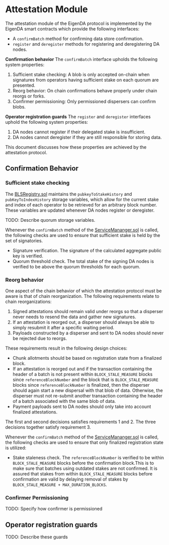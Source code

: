 # Attestation Module

The attestation module of the EigenDA protocol is implemented by the EigenDA smart contracts which provide the following interfaces:
- A `confirmBatch` method for confirming data store confirmation.
- `register` and `deregister` methods for registering and deregistering DA nodes.

**Confirmation behavior**
The `confirmBatch` interface upholds the following system properties:
1. Sufficient stake checking: A blob is only accepted on-chain when signatures from operators having sufficient stake on each quorum are presented.
2. Reorg behavior: On chain confirmations behave properly under chain reorgs or forks.
3. Confirmer permissioning: Only permissioned dispersers can confirm blobs.

**Operator registration guards**
The `register` and `deregister` interfaces uphold the following system properties:
1. DA nodes cannot register if their delegated stake is insufficient.
2. DA nodes cannot deregister if they are still responsible for storing data.

This document discusses how these properties are achieved by the attestation protocol.

## Confirmation Behavior

### Sufficient stake checking

The [BLSRegistry.sol](../contracts-registry.md) maintains the `pubkeyToStakeHistory` and `pubKeyToIndexHistory` storage variables, which allow for the current stake and index of each operator to be retrieved for an arbitrary block number. These variables are updated whenever DA nodes register or deregister.

TODO: Describe quorum storage variables.

Whenever the `confirmBatch` method of the [ServiceMananger.sol](../contracts-service-manager.md) is called, the following checks are used to ensure that sufficient stake is held by the set of signatories.
- Signature verification. The signature of the calculated aggregate public key is verified.
- Quorum threshold check. The total stake of the signing DA nodes is verified to be above the quorum thresholds for each quorum.

### Reorg behavior

One aspect of the chain behavior of which the attestation protocol must be aware is that of chain reorganization. The following requirements relate to chain reorganizations:
1. Signed attestations should remain valid under reorgs so that a disperser never needs to resend the data and gather new signatures.
2. If an attestation is reorged out, a disperser should always be able to simply resubmit it after a specific waiting period.
3. Payloads constructed by a disperser and sent to DA nodes should never be rejected due to reorgs.

These requirements result in the following design choices:
- Chunk allotments should be based on registration state from a finalized block.
- If an attestation is reorged out and if the transaction containing the header of a batch is not present within `BLOCK_STALE_MEASURE` blocks since `referenceBlockNumber` and the block that is `BLOCK_STALE_MEASURE` blocks since `referenceBlockNumber`  is finalized, then the disperser should again start a new dispersal with that blob of data. Otherwise, the disperser must not re-submit another transaction containing the header of a batch associated with the same blob of data.
- Payment payloads sent to DA nodes should only take into account finalized attestations.

The first and second decisions satisfies requirements 1 and 2. The three decisions together satisfy requirement 3.

Whenever the `confirmBatch` method of the [ServiceMananger.sol](../contracts-service-manager.md) is called, the following checks are used to ensure that only finalized registration state is utilized:
- Stake staleness check. The `referenceBlockNumber` is verified to be within `BLOCK_STALE_MEASURE` blocks before the confirmation block.This is to make sure that batches using outdated stakes are not confirmed. It is assured that stakes from within `BLOCK_STALE_MEASURE` blocks before confirmation are valid by delaying removal of stakes by `BLOCK_STALE_MEASURE + MAX_DURATION_BLOCKS`.

### Confirmer Permissioning

TODO: Specify how confirmer is permissioned


## Operator registration guards

TODO: Describe these guards
